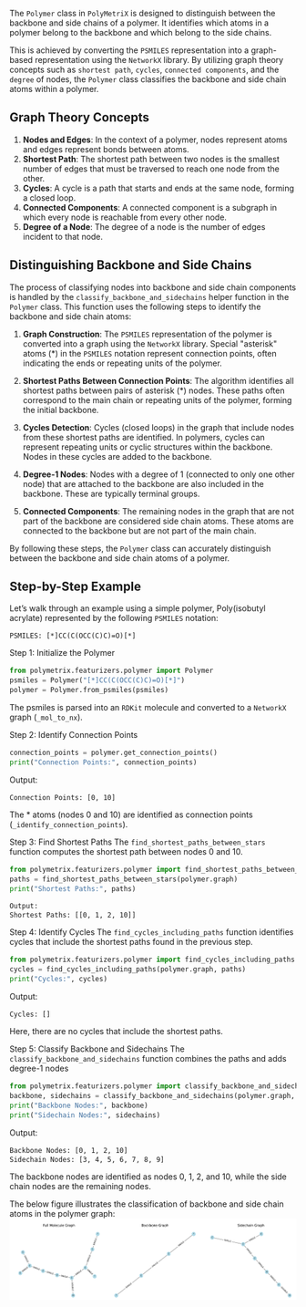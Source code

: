 The `Polymer` class in `PolyMetriX` is designed to distinguish between the backbone and side chains of a polymer. It identifies which atoms in a polymer belong to the backbone and which belong to the side chains. 

This is achieved by converting the `PSMILES` representation into a graph-based representation using the `NetworkX` library. By utilizing graph theory concepts such as `shortest path`, `cycles`, `connected components`, and the `degree` of nodes, the `Polymer` class classifies the backbone and side chain atoms within a polymer.

## Graph Theory Concepts
1. **Nodes and Edges**: In the context of a polymer, nodes represent atoms and edges represent bonds between atoms.
2. **Shortest Path**: The shortest path between two nodes is the smallest number of edges that must be traversed to reach one node from the other.
3. **Cycles**: A cycle is a path that starts and ends at the same node, forming a closed loop.
4. **Connected Components**: A connected component is a subgraph in which every node is reachable from every other node.
5. **Degree of a Node**: The degree of a node is the number of edges incident to that node.

## Distinguishing Backbone and Side Chains
The process of classifying nodes into backbone and side chain components is handled by the `classify_backbone_and_sidechains` helper function in the `Polymer` class. This function uses the following steps to identify the backbone and side chain atoms:

1. **Graph Construction**: The `PSMILES` representation of the polymer is converted into a graph using the `NetworkX` library. Special "asterisk" atoms (*) in the `PSMILES` notation represent connection points, often indicating the ends or repeating units of the polymer.

2. **Shortest Paths Between Connection Points**: The algorithm identifies all shortest paths between pairs of asterisk (*) nodes. These paths often correspond to the main chain or repeating units of the polymer, forming the initial backbone.

3. **Cycles Detection**: Cycles (closed loops) in the graph that include nodes from these shortest paths are identified. In polymers, cycles can represent repeating units or cyclic structures within the backbone. Nodes in these cycles are added to the backbone.

4. **Degree-1 Nodes**: Nodes with a degree of 1 (connected to only one other node) that are attached to the backbone are also included in the backbone. These are typically terminal groups.

5. **Connected Components**: The remaining nodes in the graph that are not part of the backbone are considered side chain atoms. These atoms are connected to the backbone but are not part of the main chain.

By following these steps, the `Polymer` class can accurately distinguish between the backbone and side chain atoms of a polymer.

## Step-by-Step Example
Let’s walk through an example using a simple polymer, Poly(isobutyl acrylate) represented by the following `PSMILES` notation:

```
PSMILES: [*]CC(C(OCC(C)C)=O)[*]
```

Step 1: Initialize the Polymer
```python
from polymetrix.featurizers.polymer import Polymer
psmiles = Polymer("[*]CC(C(OCC(C)C)=O)[*]")
polymer = Polymer.from_psmiles(psmiles)
```
The psmiles is parsed into an `RDKit` molecule and converted to a `NetworkX` graph (`_mol_to_nx`).

Step 2: Identify Connection Points
```python
connection_points = polymer.get_connection_points()
print("Connection Points:", connection_points)
```
Output:
```
Connection Points: [0, 10]
```
The * atoms (nodes 0 and 10) are identified as connection points (`_identify_connection_points`).

Step 3: Find Shortest Paths
The `find_shortest_paths_between_stars` function computes the shortest path between nodes 0 and 10.
```python
from polymetrix.featurizers.polymer import find_shortest_paths_between_stars
paths = find_shortest_paths_between_stars(polymer.graph)
print("Shortest Paths:", paths)
```
```
Output:
Shortest Paths: [[0, 1, 2, 10]]
```
Step 4: Identify Cycles
The `find_cycles_including_paths` function identifies cycles that include the shortest paths found in the previous step.
```python
from polymetrix.featurizers.polymer import find_cycles_including_paths
cycles = find_cycles_including_paths(polymer.graph, paths)
print("Cycles:", cycles)
```
Output:
```
Cycles: []
```
Here, there are no cycles that include the shortest paths.

Step 5: Classify Backbone and Sidechains
The `classify_backbone_and_sidechains` function combines the paths and adds degree-1 nodes
```python
from polymetrix.featurizers.polymer import classify_backbone_and_sidechains
backbone, sidechains = classify_backbone_and_sidechains(polymer.graph, paths)
print("Backbone Nodes:", backbone)
print("Sidechain Nodes:", sidechains)
```
Output:
```
Backbone Nodes: [0, 1, 2, 10]
Sidechain Nodes: [3, 4, 5, 6, 7, 8, 9]
```
The backbone nodes are identified as nodes 0, 1, 2, and 10, while the side chain nodes are the remaining nodes.

The below figure illustrates the classification of backbone and side chain atoms in the polymer graph:
![Side chain and Backbone Graphs Classification](figures/polymer_class_graphs.png)
